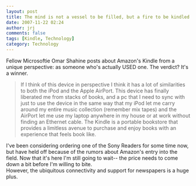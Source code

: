 ```yaml
---
layout: post
title: The mind is not a vessel to be filled, but a fire to be kindled
date: 2007-11-22 02:24
author: jrj
comments: false
tags: [Kindle, Technology]
category: Technology
---
```

Fellow Microsoftie Omar Shahine posts about Amazon's Kindle from a unique perspective: as someone who's actually USED one. The verdict? It's a winner.
<blockquote>If I think of this device in perspective I think it has a lot of similarities to both the iPod and the Apple AirPort. This device has finally liberated me from stacks of books, and a pc that I need to sync with just to use the device in the same way that my iPod let me carry around my entire music collection (remember mix tapes) and the AirPort let me use my laptop anywhere in my house or at work without finding an Ethernet cable. The Kindle is a portable bookstore that provides a limitless avenue to purchase and enjoy books with an experience that feels book like.</blockquote>
I've been considering ordering one of the Sony Readers for some time now, but have held off because of the rumors about Amazon's entry into the field. Now that it's here I'm still going to wait-- the price needs to come down a bit before I'm willing to bite.
<div></div>
<div>However, the ubiquitous connectivity and support for newspapers is a huge plus.</div>
